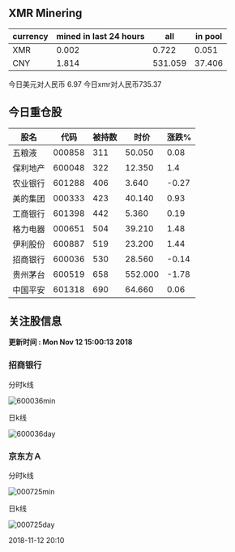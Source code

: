 ## XMR Minering

|currency|mined in last 24 hours|all|in pool|
|---|---|---|---|
|XMR|0.002|0.722|0.051|
|CNY|1.814|531.059|37.406|

今日美元对人民币 6.97	今日xmr对人民币735.37


## 今日重仓股 

|股名|代码|被持数|时价|涨跌%|
|---|---|---|---|---|
|五粮液|000858|311|50.050|0.08|
|保利地产|600048|322|12.350|1.4|
|农业银行|601288|406|3.640|-0.27|
|美的集团|000333|423|40.140|0.93|
|工商银行|601398|442|5.360|0.19|
|格力电器|000651|504|39.210|1.48|
|伊利股份|600887|519|23.200|1.44|
|招商银行|600036|530|28.560|-0.14|
|贵州茅台|600519|658|552.000|-1.78|
|中国平安|601318|690|64.660|0.06|

## 关注股信息
**更新时间 : Mon Nov 12 15:00:13 2018**
### 招商银行 
分时k线

![600036min](http://image.sinajs.cn/newchart/min/n/sh600036.gif)

日k线

![600036day](http://image.sinajs.cn/newchart/daily/n/sh600036.gif)

### 京东方Ａ 
分时k线

![000725min](http://image.sinajs.cn/newchart/min/n/sz000725.gif)

日k线

![000725day](http://image.sinajs.cn/newchart/daily/n/sz000725.gif)

2018-11-12 20:10
